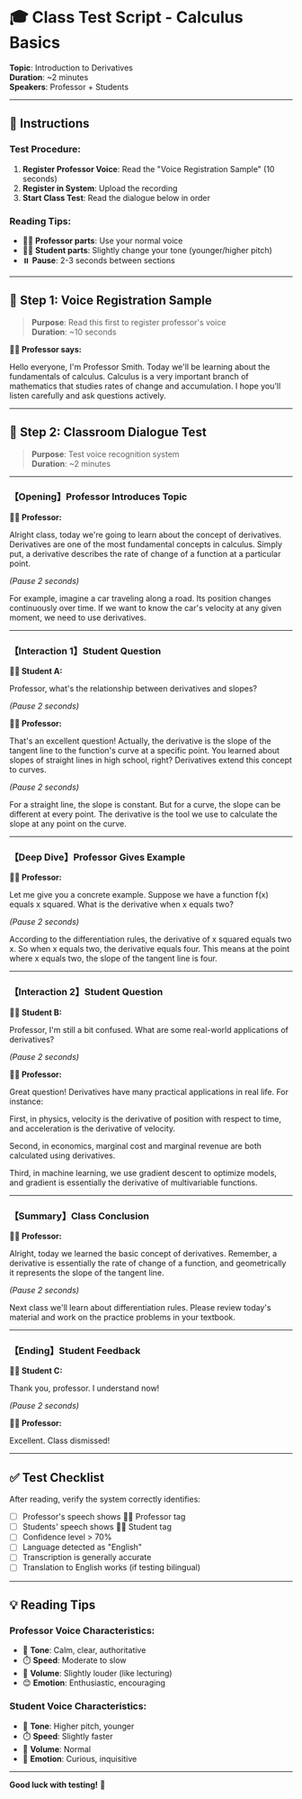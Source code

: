 # 🎓 Class Test Script - Calculus Basics

**Topic**: Introduction to Derivatives  
**Duration**: ~2 minutes  
**Speakers**: Professor + Students

---

## 📝 Instructions

### Test Procedure:
1. **Register Professor Voice**: Read the "Voice Registration Sample" (10 seconds)
2. **Register in System**: Upload the recording
3. **Start Class Test**: Read the dialogue below in order

### Reading Tips:
- 👨‍🏫 **Professor parts**: Use your normal voice
- 🧑‍🎓 **Student parts**: Slightly change your tone (younger/higher pitch)
- ⏸️ **Pause**: 2-3 seconds between sections

---

## 🎤 Step 1: Voice Registration Sample

> **Purpose**: Read this first to register professor's voice  
> **Duration**: ~10 seconds

**👨‍🏫 Professor says:**

Hello everyone, I'm Professor Smith. Today we'll be learning about the fundamentals of calculus. Calculus is a very important branch of mathematics that studies rates of change and accumulation. I hope you'll listen carefully and ask questions actively.

---

## 📖 Step 2: Classroom Dialogue Test

> **Purpose**: Test voice recognition system  
> **Duration**: ~2 minutes

---

### 【Opening】Professor Introduces Topic

**👨‍🏫 Professor:**

Alright class, today we're going to learn about the concept of derivatives. Derivatives are one of the most fundamental concepts in calculus. Simply put, a derivative describes the rate of change of a function at a particular point.

*(Pause 2 seconds)*

For example, imagine a car traveling along a road. Its position changes continuously over time. If we want to know the car's velocity at any given moment, we need to use derivatives.

---

### 【Interaction 1】Student Question

**🧑‍🎓 Student A:**

Professor, what's the relationship between derivatives and slopes?

*(Pause 2 seconds)*

**👨‍🏫 Professor:**

That's an excellent question! Actually, the derivative is the slope of the tangent line to the function's curve at a specific point. You learned about slopes of straight lines in high school, right? Derivatives extend this concept to curves.

*(Pause 2 seconds)*

For a straight line, the slope is constant. But for a curve, the slope can be different at every point. The derivative is the tool we use to calculate the slope at any point on the curve.

---

### 【Deep Dive】Professor Gives Example

**👨‍🏫 Professor:**

Let me give you a concrete example. Suppose we have a function f(x) equals x squared. What is the derivative when x equals two?

*(Pause 2 seconds)*

According to the differentiation rules, the derivative of x squared equals two x. So when x equals two, the derivative equals four. This means at the point where x equals two, the slope of the tangent line is four.

---

### 【Interaction 2】Student Question

**🧑‍🎓 Student B:**

Professor, I'm still a bit confused. What are some real-world applications of derivatives?

*(Pause 2 seconds)*

**👨‍🏫 Professor:**

Great question! Derivatives have many practical applications in real life. For instance:

First, in physics, velocity is the derivative of position with respect to time, and acceleration is the derivative of velocity.

Second, in economics, marginal cost and marginal revenue are both calculated using derivatives.

Third, in machine learning, we use gradient descent to optimize models, and gradient is essentially the derivative of multivariable functions.

---

### 【Summary】Class Conclusion

**👨‍🏫 Professor:**

Alright, today we learned the basic concept of derivatives. Remember, a derivative is essentially the rate of change of a function, and geometrically it represents the slope of the tangent line.

*(Pause 2 seconds)*

Next class we'll learn about differentiation rules. Please review today's material and work on the practice problems in your textbook.

---

### 【Ending】Student Feedback

**🧑‍🎓 Student C:**

Thank you, professor. I understand now!

*(Pause 2 seconds)*

**👨‍🏫 Professor:**

Excellent. Class dismissed!

---

## ✅ Test Checklist

After reading, verify the system correctly identifies:

- [ ] Professor's speech shows 👨‍🏫 Professor tag
- [ ] Students' speech shows 🧑‍🎓 Student tag
- [ ] Confidence level > 70%
- [ ] Language detected as "English"
- [ ] Transcription is generally accurate
- [ ] Translation to English works (if testing bilingual)

---

## 💡 Reading Tips

### Professor Voice Characteristics:
- 🎤 **Tone**: Calm, clear, authoritative
- ⏱️ **Speed**: Moderate to slow
- 📢 **Volume**: Slightly louder (like lecturing)
- 😊 **Emotion**: Enthusiastic, encouraging

### Student Voice Characteristics:
- 🎤 **Tone**: Higher pitch, younger
- ⏱️ **Speed**: Slightly faster
- 📢 **Volume**: Normal
- 🤔 **Emotion**: Curious, inquisitive

---

**Good luck with testing!** 🎉

